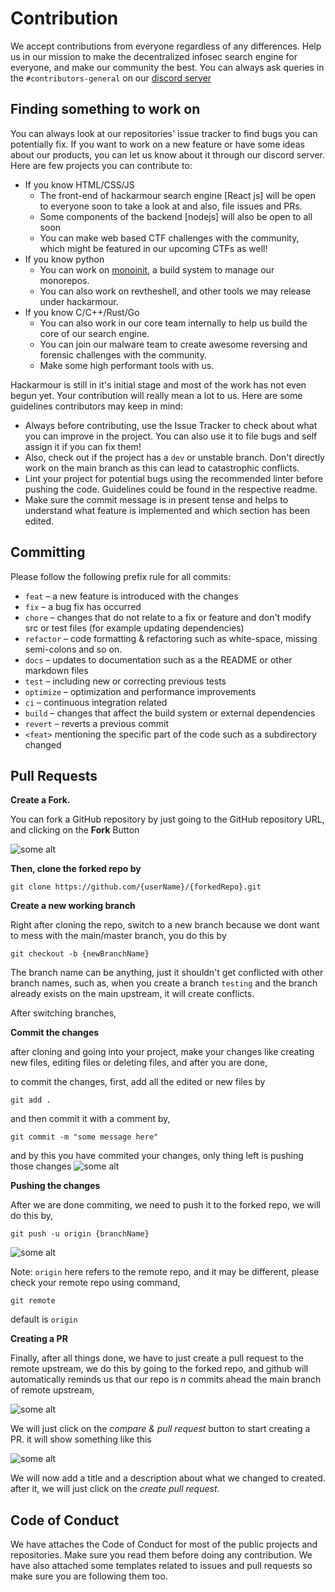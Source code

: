# Contribution
We accept contributions from everyone regardless of any differences. Help us in our mission to make the decentralized infosec search engine for everyone, and make our community the best. You can always ask queries in the `#contributors-general` on our [discord server](https://discord.gg/ePAVq2frFB)

## Finding something to work on

You can always look at our repositories' issue tracker to find bugs you can potentially fix. If you want to work on a new feature or have some ideas about our products, you can let us know about it through our discord server. Here are few projects you can contribute to:

- If you know HTML/CSS/JS
  - The front-end of hackarmour search engine [React js] will be open to everyone soon to take a look at and also, file issues and PRs.
  - Some components of the backend [nodejs] will also be open to all soon
  - You can make web based CTF challenges with the community, which might be featured in our upcoming CTFs as well!
- If you know python
  - You can work on [monoinit](https://github.com/hackarmour/monoinit), a build system to manage our monorepos.
  - You can also work on revtheshell, and other tools we may release under hackarmour.
- If you know C/C++/Rust/Go
  - You can also work in our core team internally to help us build the core of our search engine.
  - You can join our malware team to create awesome reversing and forensic challenges with the community.
  - Make some high performant tools with us.

 Hackarmour is still in it's initial stage and most of the work has not even begun yet. Your contribution will really mean a lot to us. Here are some guidelines contributors may keep in mind:

-   Always before contributing, use the Issue Tracker to check about what you can improve in the project. You can also use it to file bugs and self assign it if you can fix them!
-   Also, check out if the project has a `dev` or unstable branch. Don't directly work on the main branch as this can lead to catastrophic conflicts.
-   Lint your project for potential bugs using the recommended linter before pushing the code. Guidelines could be found in the respective readme.
-   Make sure the commit message is in present tense and helps to understand what feature is implemented and which section has been edited.

## Committing

Please follow the following prefix rule for all commits:

-   `feat` – a new feature is introduced with the changes
-   `fix` – a bug fix has occurred
-   `chore` – changes that do not relate to a fix or feature and don't modify src or test files (for example updating dependencies)
-   `refactor` – code formatting & refactoring such as white-space, missing semi-colons and so on.
-   `docs` – updates to documentation such as a the README or other markdown files
-   `test` – including new or correcting previous tests
-   `optimize` – optimization and performance improvements
-   `ci` – continuous integration related
-   `build` – changes that affect the build system or external dependencies
-   `revert` – reverts a previous commit
-   `<feat>` mentioning the specific part of the code such as a subdirectory changed

## Pull Requests

**Create a Fork.**

You can fork a GitHub repository by just going to the GitHub repository URL, and clicking on the **Fork** Button

![some alt](https://raw.githubusercontent.com/hackarmour/discord-assistant/main/docs/Pasted%20image%2020210523153059.png)

**Then, clone the forked repo by**

```
git clone https://github.com/{userName}/{forkedRepo}.git
```

**Create a new working branch**

Right after cloning the repo, switch to a new branch because we dont want to mess with the main/master branch, you do this by

```
git checkout -b {newBranchName}
```

The branch name can be anything, just it shouldn't get conflicted with other branch names, such as, when you create a branch `testing` and the branch already exists on the main upstream, it will create conflicts. 

After switching branches,

**Commit the changes**

after cloning and going into your project, make your changes like creating new files, editing files or deleting files, and after you are done,

to commit the changes, first, add all the edited or new files by

```
git add .
```

and then commit it with a comment by,

```
git commit -m "some message here"
```
and by this you have commited your changes, only thing left is pushing those changes
![some alt](https://raw.githubusercontent.com/hackarmour/discord-assistant/main/docs/Pasted%20image%2020210523154447.png)

**Pushing the changes**

After we are done commiting, we need to push it to the forked repo, we will do this by,

```
git push -u origin {branchName}
```
![some alt](https://raw.githubusercontent.com/hackarmour/discord-assistant/main/docs/Pasted%20image%2020210523154537.png)

Note: `origin` here refers to the remote repo, and it may be different, please check your remote repo using command,

```
git remote
```

default is `origin`

**Creating a PR**

Finally, after all things done, we have to just create a pull request to the remote upstream, we do this by going to the forked repo, and github will automatically reminds us that our repo is *n* commits ahead the main branch of remote upstream,

![some alt](https://raw.githubusercontent.com/hackarmour/discord-assistant/main/docs/Pasted%20image%2020210523154628.png)

We will just click on the *compare & pull request* button to start creating a PR.
it will show something like this

![some alt](https://raw.githubusercontent.com/hackarmour/discord-assistant/main/docs/Pasted%20image%2020210523154733.png)

We will now add a title and a description about what we changed to created.
after it, we will just click on the *create pull request*.

## Code of Conduct

We have attaches the Code of Conduct for most of the public projects and repositories. Make sure you read them before doing any contribution. We have also attached some templates related to issues and pull requests so make sure you are following them too.
